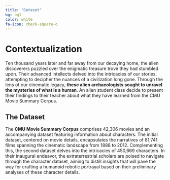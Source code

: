 ```yaml
---
title: "Dataset"
bg: bg1
color: white
fa-icon: check-square-o
---
```


# Contextualization

Ten thousand years later and far away from our decaying home, the alien discoverers puzzled over the enigmatic treasure trove they had stumbled upon. Their advanced intellects delved into the intricacies of our stories, attempting to decipher the nuances of a civilization long gone. Through the lens of our cinematic legacy, **these alien archaeologists sought to unravel the mysteries of what is a human**. An alien student class decide to present their findings to their teacher about what they have learned from the CMU Movie Summary Corpus.

## The Dataset

The **CMU Movie Summary Corpus** comprises 42,306 movies and an accompanying dataset featuring information about characters. The initial dataset, centered on movie details, encapsulates the narratives of 81,741 films spanning the cinematic landscape from 1888 to 2012. Complementing this, the second dataset delves into the intricacies of 450,669 characters. In their inaugural endeavor, the extraterrestrial scholars are poised to navigate through the character dataset, aiming to distill insights that will pave the way for crafting a humanoid robotic portrayal based on their preliminary analyses of these character details.